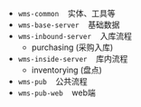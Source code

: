 * `wms-common`&nbsp;&nbsp;&nbsp;&nbsp;实体、工具等
* `wms-base-server`&nbsp;&nbsp;&nbsp;&nbsp;基础数据
* `wms-inbound-server`&nbsp;&nbsp;&nbsp;&nbsp;入库流程
  * purchasing  (采购入库)
* `wms-inside-server`&nbsp;&nbsp;&nbsp;&nbsp;库内流程
  * inventorying  (盘点)
* `wms-pub`&nbsp;&nbsp;&nbsp;&nbsp;公共流程
* `wms-pub-web`&nbsp;&nbsp;&nbsp;&nbsp;web端